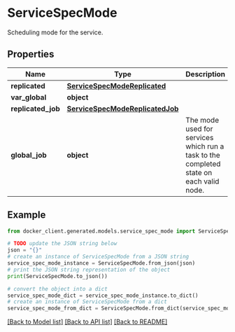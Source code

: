 # ServiceSpecMode

Scheduling mode for the service.

## Properties

Name | Type | Description | Notes
------------ | ------------- | ------------- | -------------
**replicated** | [**ServiceSpecModeReplicated**](ServiceSpecModeReplicated.md) |  | [optional] 
**var_global** | **object** |  | [optional] 
**replicated_job** | [**ServiceSpecModeReplicatedJob**](ServiceSpecModeReplicatedJob.md) |  | [optional] 
**global_job** | **object** | The mode used for services which run a task to the completed state on each valid node.  | [optional] 

## Example

```python
from docker_client.generated.models.service_spec_mode import ServiceSpecMode

# TODO update the JSON string below
json = "{}"
# create an instance of ServiceSpecMode from a JSON string
service_spec_mode_instance = ServiceSpecMode.from_json(json)
# print the JSON string representation of the object
print(ServiceSpecMode.to_json())

# convert the object into a dict
service_spec_mode_dict = service_spec_mode_instance.to_dict()
# create an instance of ServiceSpecMode from a dict
service_spec_mode_from_dict = ServiceSpecMode.from_dict(service_spec_mode_dict)
```
[[Back to Model list]](../README.md#documentation-for-models) [[Back to API list]](../README.md#documentation-for-api-endpoints) [[Back to README]](../README.md)



